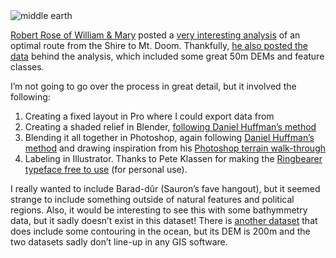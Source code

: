 <img class="full-width" src="/assets/img/mordor/mordor.png" alt="middle earth">

[Robert Rose of William & Mary](https://www.wm.edu/offices/career/about/faculty-admin-committee/roserob.php) posted a [very interesting analysis](https://www.esri.com/arcgis-blog/products/story-maps/mapping/mapping-a-better-route-from-the-shire-to-mount-doom/) of an optimal route from the Shire to Mt. Doom. Thankfully, [he also posted the data](https://scholarworks.wm.edu/asoer/3/) behind the analysis, which included some great 50m DEMs and feature classes.

I’m not going to go over the process in great detail, but it involved the following:

1.  Creating a fixed layout in Pro where I could export data from
2.  Creating a shaded relief in Blender, [following Daniel Huffman’s method](https://somethingaboutmaps.wordpress.com/2017/11/16/creating-shaded-relief-in-blender/)
3.  Blending it all together in Photoshop, again following [Daniel Huffman’s method](https://somethingaboutmaps.wordpress.com/2014/10/26/adding-shaded-relief-in-photoshop/) and drawing inspiration from his [Photoshop terrain walk-through](https://somethingaboutmaps.wordpress.com/2016/10/03/terrain-in-photoshop/)
4.  Labeling in Illustrator. Thanks to Pete Klassen for making the [Ringbearer typeface free to use](https://www.thehutt.de/tolkien/fonts/ringbearer/readme.html) (for personal use).

I really wanted to include Barad-dûr (Sauron’s fave hangout), but it seemed strange to include something outside of natural features and political regions. Also, it would be interesting to see this with some bathymmetry data, but it sadly doesn’t exist in this dataset! There is [another dataset](https://github.com/bburns/arda) that does include some contouring in the ocean, but its DEM is 200m and the two datasets sadly don’t line-up in any GIS software.